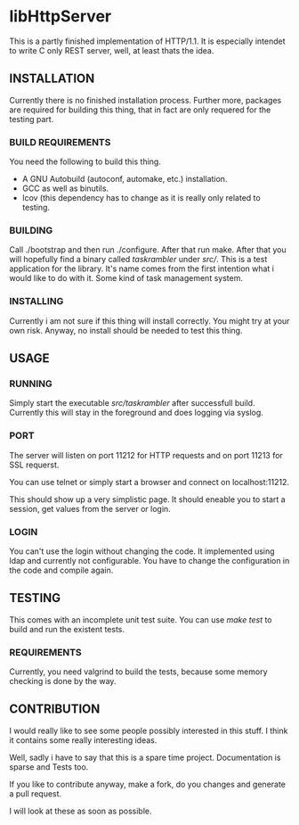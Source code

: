 libHttpServer
=============

This is a partly finished implementation of HTTP/1.1.
It is especially intendet to write C only REST server,
well, at least thats the idea.

INSTALLATION
------------

Currently there is no finished installation process.
Further more, packages are required for building this thing,
that in fact are only requered for the testing part.

### BUILD REQUIREMENTS

You need the following to build this thing.

- A GNU Autobuild (autoconf, automake, etc.) installation.
- GCC as well as binutils.
- lcov (this dependency has to change as it is really only related to testing.

### BUILDING

Call ./bootstrap and then run ./configure.
After that run make. After that you will hopefully find a binary called
*taskrambler* under *src/*.
This is a test application for the library. It's name comes from the
first intention what i would like to do with it. Some kind of task management
system.

### INSTALLING

Currently i am not sure if this thing will install correctly. You might try
at your own risk. Anyway, no install should be needed to test this thing.

USAGE
-----

### RUNNING

Simply start the executable *src/taskrambler* after successfull build.
Currently this will stay in the foreground and does logging via syslog.

### PORT

The server will listen on port 11212 for HTTP requests and on port 11213
for SSL requerst.

You can use telnet or simply start a browser and connect on localhost:11212.

This should show up a very simplistic page.
It should eneable you to start a session, get values from the server
or login.

### LOGIN

You can't use the login without changing the code. It implemented using
ldap and currently not configurable. You have to change the configuration
in the code and compile again.

TESTING
-------

This comes with an incomplete unit test suite.
You can use *make test* to build and run the existent tests.

### REQUIREMENTS

Currently, you need valgrind to build the tests, because some memory checking is done by the way.

CONTRIBUTION
------------

I would really like to see some people possibly interested in this stuff.
I think it contains some really interesting ideas.

Well, sadly i have to say that this is a spare time project. Documentation
is sparse and Tests too.

If you like to contribute anyway, make a fork, do you changes and generate
a pull request.

I will look at these as soon as possible.

